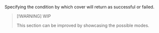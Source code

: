 Specifying the condition by which cover will return as successful or failed.
>[!WARNING] WIP
>
> This section can be improved by showcasing the possible modes.